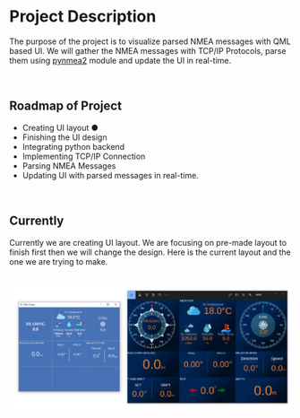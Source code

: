 # Project Description

The purpose of the project is to visualize parsed NMEA messages with QML based UI. We will gather the NMEA messages with TCP/IP Protocols, parse them using [pynmea2](https://github.com/Knio/pynmea2) module and update the UI in real-time.

<br>

## Roadmap of Project

- Creating UI layout ●
- Finishing the UI design
- Integrating python backend
- Implementing TCP/IP Connection
- Parsing NMEA Messages
- Updating UI with parsed messages in real-time.

<br>

## Currently

Currently we are creating UI layout. We are focusing on pre-made layout to finish first then we will change the design. Here is the current layout and the one we are trying to make.

<br>

<img src="img/current.png">